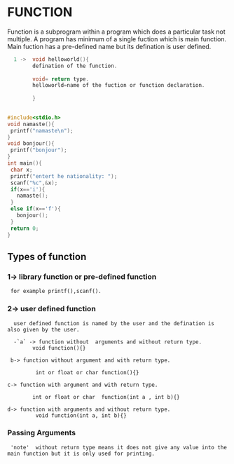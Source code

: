 # FUNCTION

Function is a subprogram within a program which does a particular task not multiple.
A program has minimum of a single fuction which is main function. Main fuction has a pre-defined name but its defination is user defined.

```c
  1 ->  void helloworld(){
        defination of the function.
        
        void= return type.
        helloworld=name of the fuction or function declaration.
        
        }
  
 ```
 ```c
 #include<stdio.h>
void namaste(){
  printf("namaste\n");
}
void bonjour(){
  printf("bonjour");
}
int main(){
  char x;
  printf("entert he nationality: ");
  scanf("%c",&x);
  if(x=='i'){
    namaste();
  }
  else if(x=='f'){
    bonjour();
  }
  return 0;  
}
 ```


## Types of function

### 1->  library function or pre-defined function
     for example printf(),scanf().
### 2->  user defined function
      user defined function is named by the user and the defination is also given by the user.
      
      -`a` -> function without  arguments and without return type.
            void function(){}
     
     b-> function without argument and with return type.
             
             int or float or char function(){}
    
    c-> function with argument and with return type.
            
            int or float or char  function(int a , int b){} 
    
    d-> function with arguments and without return type.
             void function(int a, int b){}
      
### Passing Arguments
     'note'  without return type means it does not give any value into the main function but it is only used for printing.
    
